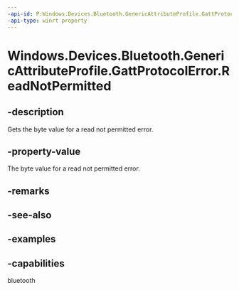 ```yaml
---
-api-id: P:Windows.Devices.Bluetooth.GenericAttributeProfile.GattProtocolError.ReadNotPermitted
-api-type: winrt property
---
```


<!-- Property syntax.
public byte ReadNotPermitted { get; }
-->

# Windows.Devices.Bluetooth.GenericAttributeProfile.GattProtocolError.ReadNotPermitted

## -description
Gets the byte value for a read not permitted error.

## -property-value
The byte value for a read not permitted error.

## -remarks

## -see-also

## -examples


## -capabilities
bluetooth
